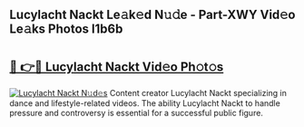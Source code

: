 ## Lucylacht Nackt Le𝚊k𝚎d N𝚞𝚍e - Part-XWY Vid𝚎o Le𝚊ks Photos l1b6b

# <h2><a href="http://fb6zpt.evod.top/?m=Lucylacht+Nackt">🔗 👉🔴 Lucylacht Nackt Vid𝚎o Ph𝚘t𝚘s</a></h2>

[![Lucylacht Nackt N𝚞d𝚎s](https://i.imgur.com/8V9OHl7.gif)](http://fb6zpt.evod.top/?m=Lucylacht+Nackt)
Content creator Lucylacht Nackt specializing in dance and lifestyle-related videos. The ability Lucylacht Nackt to handle pressure and controversy is essential for a successful public figure. 
